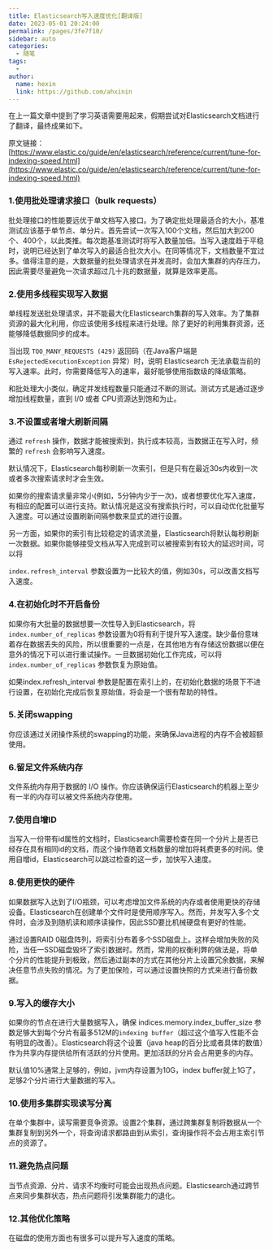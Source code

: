 ```yaml
---
title: Elasticsearch写入速度优化[翻译版]
date: 2023-05-01 20:24:00
permalink: /pages/3fe7f10/
sidebar: auto
categories:
  - 随笔
tags:
  - 
author: 
  name: hexin
  link: https://github.com/ahxinin
---
```


在上一篇文章中提到了学习英语需要用起来，假期尝试对Elasticsearch文档进行了翻译，最终成果如下。

原文链接：[https://www.elastic.co/guide/en/elasticsearch/reference/current/tune-for-indexing-speed.html](https://www.elastic.co/guide/en/elasticsearch/reference/current/tune-for-indexing-speed.html)

### 1.使用批处理请求接口（bulk requests）

批处理接口的性能要远优于单文档写入接口。为了确定批处理最适合的大小，基准测试应该基于单节点、单分片。首先尝试一次写入100个文档，然后加大到200个、400个，以此类推。每次跑基准测试时将写入数量加倍。当写入速度趋于平稳时，说明已经达到了单次写入的最适合批次大小。在同等情况下，文档数量不宜过多。值得注意的是，大数据量的批处理请求在并发高时，会加大集群的内存压力，因此需要尽量避免一次请求超过几十兆的数据量，就算是效率更高。

### 2.使用多线程实现写入数据

单线程发送批处理请求，并不能最大化Elasticsearch集群的写入效率。为了集群资源的最大化利用，你应该使用多线程来进行处理。除了更好的利用集群资源，还能够降低数据同步的成本。

当出现 `TOO_MANY_REQUESTS (429)` 返回码（在Java客户端是 `EsRejectedExecutionException` 异常）时，说明 Elasticsearch 无法承载当前的写入速率。此时，你需要降低写入的速率，最好能够使用指数级的降级策略。

和批处理大小类似，确定并发线程数量只能通过不断的测试。测试方式是通过逐步增加线程数量，直到 I/0 或者 CPU资源达到饱和为止。

### 3.不设置或者增大刷新间隔

通过 `refresh` 操作，数据才能被搜索到，执行成本较高，当数据正在写入时，频繁的 `refresh` 会影响写入速度。

默认情况下，Elasticsearch每秒刷新一次索引，但是只有在最近30s内收到一次或者多次搜索请求时才会生效。

如果你的搜索请求量非常小(例如，5分钟内少于一次)，或者想要优化写入速度，有相应的配置可以进行支持。默认情况是这没有搜索执行时，可以自动优化批量写入速度。可以通过设置刷新间隔参数来显式的进行设置。

另一方面，如果你的索引有比较稳定的请求流量，Elasticsearch将默认每秒刷新一次数据。如果你能够接受文档从写入完成到可以被搜索到有较大的延迟时间，可以将

`index.refresh_interval` 参数设置为一比较大的值，例如30s，可以改善文档写入速度。

### 4.在初始化时不开启备份

如果你有大批量的数据想要一次性导入到Elasticsearch，将 `index.number_of_replicas` 参数设置为0将有利于提升写入速度。缺少备份意味着存在数据丢失的风险，所以很重要的一点是，在其他地方有存储这份数据以便在意外的情况下可以进行重试操作。一旦数据初始化工作完成，可以将`index.number_of_replicas` 参数恢复为原始值。

如果index.refresh_interval 参数是配置在索引上的，在初始化数据的场景下不进行设置，在初始化完成后恢复原始值，将会是一个很有帮助的特性。

### 5.关闭swapping

你应该通过关闭操作系统的swapping的功能，来确保Java进程的内存不会被超额使用。

### 6.留足文件系统内存

文件系统内存用于数据的 I/O 操作。你应该确保运行Elasticsearch的机器上至少有一半的内存可以被文件系统内存使用。

### 7.使用自增ID

当写入一份带有id属性的文档时，Elasticsearch需要检查在同一个分片上是否已经存在具有相同id的文档，而这个操作随着文档数量的增加将耗费更多的时间。使用自增id，Elasticsearch可以跳过检查的这一步，加快写入速度。

### 8.使用更快的硬件

如果数据写入达到了I/O瓶颈，可以考虑增加文件系统的内存或者使用更快的存储设备。Elasticsearch在创建单个文件时是使用顺序写入。然而，并发写入多个文件时，会涉及到随机读和顺序读操作，因此SSD要比机械硬盘有更好的性能。

通过设置RAID 0磁盘阵列，将索引分布着多个SSD磁盘上。这样会增加失败的风险，当任一SSD磁盘毁坏了索引数据时。然而，常用的权衡利弊的做法是，将单个分片的性能提升到极致，然后通过副本的方式在其他分片上设置冗余数据，来解决任意节点失败的情况。为了更加保险，可以通过设置快照的方式来进行备份数据。

### 9.写入的缓存大小

如果你的节点在进行大量数据写入，确保 indices.memory.index_buffer_size 参数足够大到每个分片有最多512M的`indexing buffer`（超过这个值写入性能不会有明显的改善）。Elasticsearch将这个设置（java heap的百分比或者具体的数值）作为共享内存提供给所有活跃的分片使用。更加活跃的分片会占用更多的内存。

默认值10%通常上足够的，例如，jvm内存设置为10G，index buffer就上1G了，足够2个分片进行大量数据的写入。

### 10.使用多集群实现读写分离

在单个集群中，读写需要竞争资源。设置2个集群，通过跨集群复制将数据从一个集群复制到另外一个，将查询请求都路由到从索引，查询操作将不会占用主索引节点的资源了。

### 11.避免热点问题

当节点资源、分片、请求不均衡时可能会出现热点问题。Elasticsearch通过跨节点来同步集群状态，热点问题将引发集群能力的退化。

### 12.其他优化策略

在磁盘的使用方面也有很多可以提升写入速度的策略。